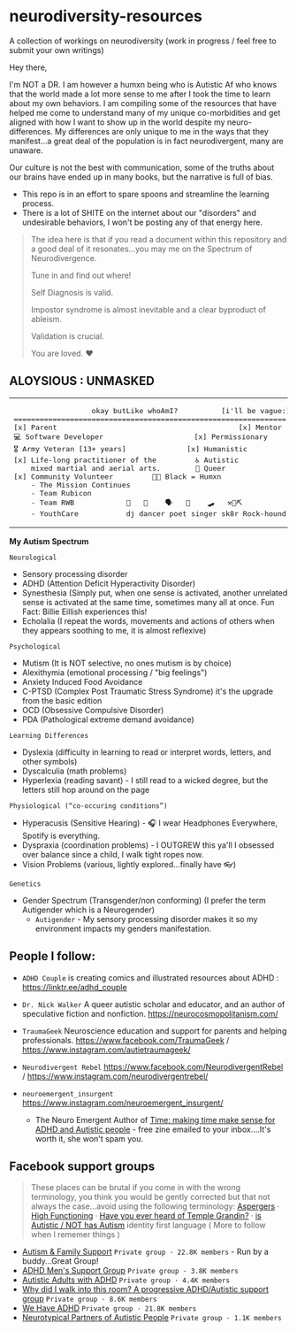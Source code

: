 # neurodiversity-resources
A collection of workings on neurodiversity (work in progress / feel free to submit your own writings)

Hey there, 

I'm NOT a DR. I am however a humxn being who is Autistic Af who knows that the world made a lot more sense to me after I took the time to learn about my own behaviors. 
I am compiling some of the resources that have helped me come to understand many of my unique co-morbidities and get aligned with how I want to show up in the world despite my neuro-differences. My differences are only unique to me in the ways that they manifest...a great deal of the population is in fact neurodivergent, many are unaware.

Our culture is not the best with communication, some of the truths about our brains have ended up in many books, but the narrative is full of bias. 
  + This repo is in an effort to spare spoons and streamline the learning process. 
  + There is a lot of SHITE on the internet about our "disorders" and undesirable behaviors, I won't be posting any of that energy here. 
 
> The idea here is that if you read a document within this repository and a good deal of it resonates...you may me on the Spectrum of Neurodivergence. 
> 
> Tune in and find out where!
>
> Self Diagnosis is valid. 
> 
> Impostor syndrome is almost inevitable and a clear byproduct of ableism.
> 
> Validation is crucial. 
> 
> You are loved. ❤️

## ALOYSIOUS : UNMASKED

<table align="center"><tr><td>
<pre>
                  okay butLike whoAmI?          [i'll be vague:]
===============================================================
[x] Parent                                          [x] Mentor 
💻 Software Developer                     [x] Permissionary
🎖️ Army Veteran [13+ years]              [x] Humanistic
[x] Life-long practitioner of the         ♿ Autistic
    mixed martial and aerial arts.        🌈 Queer 
[x] Community Volunteer         ✊🏾 Black = Humxn
    - The Mission Continues  
    - Team Rubicon           
    - Team RWB            🎼   🕺    🗣️   🎤    🛹   ⚒️💎⛏️
    - YouthCare           dj dancer poet singer sk8r Rock-hound
</pre> 
</td></tr></table>

**My Autism Spectrum**
```
Neurological
```
+ Sensory processing disorder
+ ADHD (Attention Deficit Hyperactivity Disorder)
+ Synesthesia (Simply put, when one sense is activated, another unrelated sense is activated at the same time, sometimes many all at once. Fun Fact: Billie Eillish experiences this!
+ Echolalia (I repeat the words, movements and actions of others when they appears soothing to me, it is almost reflexive)
```
Psychological
```
+ Mutism (It is NOT selective, no ones mutism is by choice) 
+ Alexithymia (emotional processing / "big feelings") 
+ Anxiety Induced Food Avoidance
+ C-PTSD (Complex Post Traumatic Stress Syndrome) it's the upgrade from the basic edition
+ OCD (Obsessive Compulsive Disorder) 
+ PDA (Pathological extreme demand avoidance)
```
Learning Differences
```
+ Dyslexia (difficulty in learning to read or interpret words, letters, and other symbols)
+ Dyscalculia (math problems)
+ Hyperlexia (reading savant) - I still read to a wicked degree, but the letters still hop around on the page 
```
Physiological (“co-occuring conditions”) 
```
+ Hyperacusis (Sensitive Hearing) - 🎧 I wear Headphones Everywhere, Spotify is everything.
+ Dyspraxia (coordination problems) - I OUTGREW this ya'll I obsessed over balance since a child, I walk tight ropes now. 
+ Vision Problems (various, lightly explored...finally have 👓)
```
Genetics 
```
+ Gender Spectrum (Transgender/non conforming) (I prefer the term Autigender which is a Neurogender)
  + `Autigender` - My sensory processing disorder makes it so my environment impacts my genders manifestation.   


## People I follow: 
+ `ADHD Couple` is creating comics and illustrated resources about ADHD :  https://linktr.ee/adhd_couple
 
+ `Dr. Nick Walker` A queer autistic scholar and educator, and an author of speculative fiction and nonfiction. https://neurocosmopolitanism.com/

+ `TraumaGeek` Neuroscience education and support for parents and helping professionals. https://www.facebook.com/TraumaGeek / https://www.instagram.com/autietraumageek/

+ `Neurodivergent Rebel` https://www.facebook.com/NeurodivergentRebel / https://www.instagram.com/neurodivergentrebel/

+ `neuroemergent_insurgent` https://www.instagram.com/neuroemergent_insurgent/
  + The Neuro Emergent Author of [Time: making time make sense for ADHD and Autistic people](https://martarose-neurodivergentcreators-com.ck.page/9d449add24) - free zine emailed to your inbox....It's worth it, she won't spam you.

## Facebook support groups
> These places can be brutal if you come in with the wrong terminology, you think you would be gently corrected but that not always the case...avoid using the following terminology:
> [Aspergers](https://www.fatherly.com/health-science/aspergers-vs-autism-and-hans-asperger/) · [High Functioning](https://www.autismawareness.com.au/news-events/aupdate/why-we-should-stop-using-the-term-high-functioning-autism/) · [Have you ever heard of Temple Grandin?](https://autish.wordpress.com/2019/01/08/the-problem-with-temple-grandin/) · [is Autistic / NOT has Autism](https://autisticadvocacy.org/about-asan/identity-first-language/) identity first language ( More to follow when I rememer things )

+ [Autism & Family Support](https://www.facebook.com/groups/169585403052045) `Private group · 22.8K members` - Run by a buddy...Great Group!
+ [ADHD Men's Support Group](https://www.facebook.com/groups/409354609832404/) `Private group · 3.8K members`
+ [Autistic Adults with ADHD](https://www.facebook.com/groups/585893842348533) `Private group · 4.4K members`
+ [Why did I walk into this room? A progressive ADHD/Autistic support group](https://www.facebook.com/groups/2037229473249500/) `Private group · 8.6K members`
+ [We Have ADHD](https://www.facebook.com/groups/WeHaveADHD/) `Private group · 21.8K members`
+ [Neurotypical Partners of Autistic People](https://www.facebook.com/groups/418852204877622) `Private group · 1.1K members`


